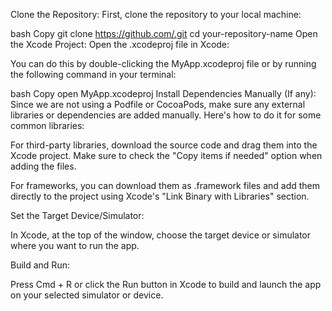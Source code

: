 Clone the Repository: First, clone the repository to your local machine:

bash
Copy
git clone https://github.com/.git
cd your-repository-name
Open the Xcode Project: Open the .xcodeproj file in Xcode:

You can do this by double-clicking the MyApp.xcodeproj file or by running the following command in your terminal:

bash
Copy
open MyApp.xcodeproj
Install Dependencies Manually (If any): Since we are not using a Podfile or CocoaPods, make sure any external libraries or dependencies are added manually. Here's how to do it for some common libraries:

For third-party libraries, download the source code and drag them into the Xcode project. Make sure to check the "Copy items if needed" option when adding the files.

For frameworks, you can download them as .framework files and add them directly to the project using Xcode's "Link Binary with Libraries" section.

Set the Target Device/Simulator:

In Xcode, at the top of the window, choose the target device or simulator where you want to run the app.

Build and Run:

Press Cmd + R or click the Run button in Xcode to build and launch the app on your selected simulator or device.
